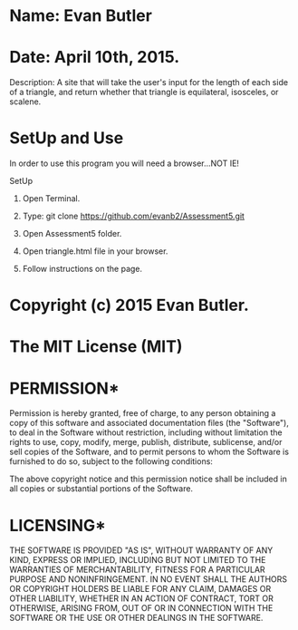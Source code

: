 # Name: Evan Butler
# Date: April 10th, 2015.

Description: A site that will take the user's input for the length of each side
of a triangle, and return whether that triangle is equilateral, isosceles, or
scalene.

# SetUp and Use
In order to use this program you will need a browser...NOT IE!

SetUp

1. Open Terminal.

2. Type: git clone https://github.com/evanb2/Assessment5.git

3. Open Assessment5 folder.

4. Open triangle.html file in your browser.

5. Follow instructions on the page.

# Copyright (c) 2015 Evan Butler.

# The MIT License (MIT)

# PERMISSION*
Permission is hereby granted, free of charge, to any person obtaining a copy of
this software and associated documentation files (the "Software"), to deal in
the Software without restriction, including without limitation the rights to
use, copy, modify, merge, publish, distribute, sublicense, and/or sell copies
of the Software, and to permit persons to whom the Software is furnished to
do so, subject to the following conditions:

The above copyright notice and this permission notice shall be included in all
 copies or substantial portions of the Software.

# LICENSING*
THE SOFTWARE IS PROVIDED "AS IS", WITHOUT WARRANTY OF ANY KIND, EXPRESS OR
 IMPLIED, INCLUDING BUT NOT LIMITED TO THE WARRANTIES OF MERCHANTABILITY,
FITNESS FOR A PARTICULAR PURPOSE AND NONINFRINGEMENT. IN NO EVENT SHALL THE
AUTHORS OR COPYRIGHT HOLDERS BE LIABLE FOR ANY CLAIM, DAMAGES OR OTHER
LIABILITY, WHETHER IN AN ACTION OF CONTRACT, TORT OR OTHERWISE, ARISING
FROM, OUT OF OR IN CONNECTION WITH THE SOFTWARE OR THE USE OR OTHER
DEALINGS IN THE SOFTWARE.
